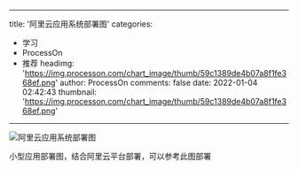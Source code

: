 
---
title: '阿里云应用系统部署图'
categories: 
 - 学习
 - ProcessOn
 - 推荐
headimg: 'https://img.processon.com/chart_image/thumb/59c1389de4b07a8f1fe368ef.png'
author: ProcessOn
comments: false
date: 2022-01-04 02:42:43
thumbnail: 'https://img.processon.com/chart_image/thumb/59c1389de4b07a8f1fe368ef.png'
---

<div>   
<img class="thumb" alt="阿里云应用系统部署图" src="https://img.processon.com/chart_image/thumb/59c1389de4b07a8f1fe368ef.png" referrerpolicy="no-referrer">
<p>小型应用部署图，结合阿里云平台部署，可以参考此图部署</p>  
</div>
            